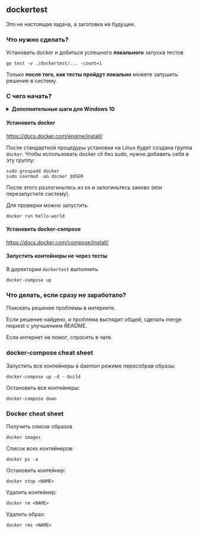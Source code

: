 ## dockertest

Это не настоящая задача, а заготовка на будущее.

### Что нужно сделать?

Установить docker и добиться успешного **локального** запуска тестов
```
go test -v ./dockertest/... -count=1
```

Только **после того, как тесты пройдут локально** можете запушить решение в систему.

### С чего начать?

<details>
<summary><b> Дополнительные шаги для Windows 10</b></summary>

<br/>

1. Установить WSL2 по [инструкции от Microsoft](https://docs.microsoft.com/en-us/windows/wsl/install-win10). <br/>
**Важно:** нужна именно вторая версия **WSL2**, проверьте, что она совместима с вашей системой. <br/>
Если шаг 5 не работает, включите опцию `Windows Hypervisor Platform` (Settings -> Apps -> Apps & features -> Optional features -> More Windows Features -> включить чекбокс Windows Hypervisor Platform).

2. Установите Docker Desktop по [инструкции](https://docs.docker.com/docker-for-windows/wsl/#download). Вероятно, выполнять шаги по активации поддержки WSL не потребуется, все подключится автоматически.

3. Запустите Docker Desktop (никакие контейнеры запускать не надо, только если хотите убедиться в том, что все работает). <br/>
Запустите установленную в п.1 Linux OS через WSL2. <br/>
Далее используйте этот Linux для выполнения дальнейших шагов этого README.

_Замечание_: запущенный, но уже не использующийся Docker Desktop с бекэндом WSL занимает впустую много оперативной памяти, см [issue](https://github.com/microsoft/WSL/issues/4166) - можно ограничить максимальный доступный ему объем (см. [workaround](https://github.com/microsoft/WSL/issues/4166#issuecomment-526725261)), либо отключить автозапуск Docker Desktop и останавливать сервис, когда вы его не используете.

</details>

#### Установить docker

https://docs.docker.com/engine/install/

После стандартной процедуры установки на Linux будет создана группа `docker`.
Чтобы использовать docker cli без sudo, нужно добавить себя в эту группу:
```
sudo groupadd docker
sudo usermod -aG docker $USER
```
После этого разлогиньтесь из os и залогиньтесь заново (или перезапустите систему).

Для проверки можно запустить
```
docker run hello-world
```

#### Установить docker-compose

https://docs.docker.com/compose/install/

#### Запустить контейнеры не через тесты

В директории `dockertest` выполнить
```
docker-compose up
```

### Что делать, если сразу не заработало?

Поискать решение проблемы в интернете.

Если решение найдено, и проблема выглядит общей, сделать merge request с улучшением README.

Если интернет не помог, спросить в чате.

### docker-compose cheat sheet

Запустить все контейнеры в daemon режиме пересобрав образы:
```
docker-compose up -d --build
```

Остановить все контейнеры:
```
docker-compose down
```

### Docker cheat sheet

Получить список образов
```
docker images
```

Список всех контейнеров:
```
docker ps -a
```

Остановить контейнер:
```
docker stop <NAME>
```

Удалить контейнер:
```
docker rm <NAME>
```

Удалить образ:
```
docker rmi <NAME>
```
